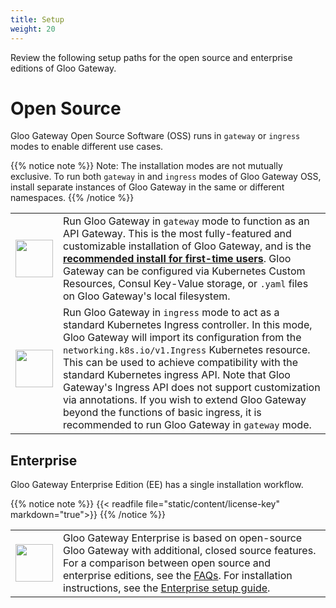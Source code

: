 ```yaml
---
title: Setup
weight: 20
---
```


Review the following setup paths for the open source and enterprise editions of Gloo Gateway.

# Open Source

Gloo Gateway Open Source Software (OSS) runs in `gateway` or `ingress` modes to enable different use cases.

{{% notice note %}}
Note: The installation modes are not mutually exclusive. To run both `gateway` in and `ingress` modes of Gloo Gateway OSS, install separate instances of Gloo Gateway in the same or different namespaces.
{{% /notice %}}

<div markdown=1>
<table>
  <tr height="100">
    <td width="10%">
      <a href="{{% versioned_link_path fromRoot="/installation/gateway/" %}}"><img src='{{% versioned_link_path fromRoot="/img/Gloo-01.png" %}}' width="60"/></a>
    </td>
    <td>
     Run Gloo Gateway in <code>gateway</code> mode to function as an API Gateway. This is the most fully-featured and customizable installation of Gloo Gateway, and is the <a href="{{% versioned_link_path fromRoot="/installation/gateway/" %}}"><b>recommended install for first-time users</b></a>. Gloo Gateway can be configured via Kubernetes Custom Resources, Consul Key-Value storage, or <code>.yaml</code> files on Gloo Gateway's local filesystem.
    </td>
  </tr>
  <tr height="100">
    <td width="10%">
      <a href="{{% versioned_link_path fromRoot="/installation/ingress/" %}}"><img src='{{% versioned_link_path fromRoot="/img/ingress.png" %}}' width="60"/></a>
    </td>
    <td>Run Gloo Gateway in <code>ingress</code> mode to act as a standard Kubernetes Ingress controller. In this mode, Gloo Gateway will import its configuration from the <code>networking.k8s.io/v1.Ingress</code> Kubernetes resource. This can be used to achieve compatibility with the standard Kubernetes ingress API. Note that Gloo Gateway's Ingress API does not support customization via annotations. If you wish to extend Gloo Gateway beyond the functions of basic ingress, it is recommended to run Gloo Gateway in <code>gateway</code> mode.
    </td>
  </tr>
</table>
</div>

## Enterprise

Gloo Gateway Enterprise Edition (EE) has a single installation workflow.

{{% notice note %}}
{{< readfile file="static/content/license-key" markdown="true">}}
{{% /notice %}}

<div markdown=1>
<table>
  <tr height="100">
    <td width="10%">
      <a href="{{% versioned_link_path fromRoot="/installation/enterprise/" %}}"><img src='{{% versioned_link_path fromRoot="/img/gloo-ee.png" %}}' width="60"/></a>
    </td>
    <td>
    Gloo Gateway Enterprise is based on open-source Gloo Gateway with additional, closed source features. For a comparison between open source and enterprise editions, see the <a href="{{% versioned_link_path fromRoot="/introduction/faq/#oss-enterprise" %}}">FAQs</a>. For installation instructions, see the <a href="{{% versioned_link_path fromRoot="/installation/enterprise/" %}}">Enterprise setup guide</a>.
    </td>
  </tr>
</table>
</div>

